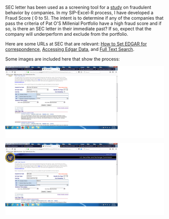 SEC letter has been used as a screening tool for a [study](http://web.nacva.com/JFIA/Issues/JFIA-2010-2_12.pdf) on fraudulent behavior by companies. In my SIP-Excel-R process, I have developed a Fraud Score ( 0 to 5). The intent is to determine if any of the companies that pass the criteria of Pat O'S Millenial Portfolio have a high fraud score and if so, is there an SEC letter in their immediate past? If so, expect that the company will underperform and exclude from the portfolio. 

Here are some URLs at SEC that are relevant: [How to Set EDGAR for correspondence](https://www.sec.gov/answers/edgarletters.htm), [Accessing Edgar Data](https://www.sec.gov/edgar/searchedgar/accessing-edgar-data.htm), and [Full Text Search](https://searchwww.sec.gov/EDGARFSClient/jsp/EDGAR_MainAccess.jsp?search_text=comment%20letters&isAdv=false). 

Some images are included here that show the process:

![alt text](https://github.com/iShankar/Investment-Software/blob/master/images/SEC%20Comment%20letter%20search.png)

![alt text](https://github.com/iShankar/Investment-Software/blob/master/images/SEC%20Full%20Text%20Search%20example.png)
